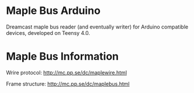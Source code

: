 # Maple Bus Arduino
Dreamcast maple bus reader (and eventually writer) for Arduino compatible devices, developed on Teensy 4.0.

# Maple Bus Information

Wrire protocol:
http://mc.pp.se/dc/maplewire.html

Frame structure:
http://mc.pp.se/dc/maplebus.html
